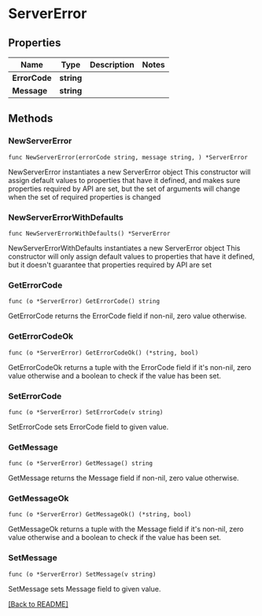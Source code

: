 # ServerError

## Properties

| Name | Type | Description | Notes |
| ------------ | ------------- | ------------- | ------------- |
| **ErrorCode** | **string** |  |  |
| **Message** | **string** |  |  |

## Methods

### NewServerError

`func NewServerError(errorCode string, message string, ) *ServerError`

NewServerError instantiates a new ServerError object
This constructor will assign default values to properties that have it defined,
and makes sure properties required by API are set, but the set of arguments
will change when the set of required properties is changed

### NewServerErrorWithDefaults

`func NewServerErrorWithDefaults() *ServerError`

NewServerErrorWithDefaults instantiates a new ServerError object
This constructor will only assign default values to properties that have it defined,
but it doesn't guarantee that properties required by API are set

### GetErrorCode

`func (o *ServerError) GetErrorCode() string`

GetErrorCode returns the ErrorCode field if non-nil, zero value otherwise.

### GetErrorCodeOk

`func (o *ServerError) GetErrorCodeOk() (*string, bool)`

GetErrorCodeOk returns a tuple with the ErrorCode field if it's non-nil, zero value otherwise
and a boolean to check if the value has been set.

### SetErrorCode

`func (o *ServerError) SetErrorCode(v string)`

SetErrorCode sets ErrorCode field to given value.


### GetMessage

`func (o *ServerError) GetMessage() string`

GetMessage returns the Message field if non-nil, zero value otherwise.

### GetMessageOk

`func (o *ServerError) GetMessageOk() (*string, bool)`

GetMessageOk returns a tuple with the Message field if it's non-nil, zero value otherwise
and a boolean to check if the value has been set.

### SetMessage

`func (o *ServerError) SetMessage(v string)`

SetMessage sets Message field to given value.



[[Back to README]](../../README.md)


